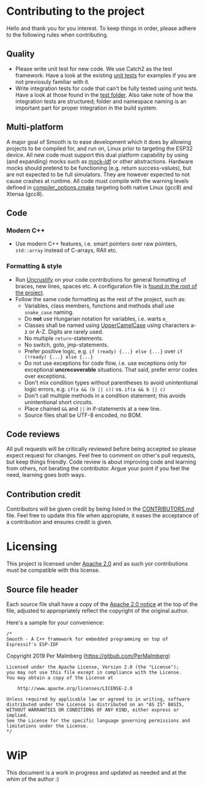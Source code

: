 # Contributing to the project

Hello and thank you for you interest. To keep things in order, please adhere to the following rules when contributing.

## Quality

- Please write unit test for new code. We use Catch2 as the test framework. Have a look at the existing [unit tests](https://github.com/PerMalmberg/Smooth/tree/master/test/unit_tests) for examples if you are not previosuly familiar with it.
- Write integration tests for code that can't be fully tested using unit tests. Have a look at those found in the [test folder](https://github.com/PerMalmberg/Smooth/tree/master/test). Also take note of how the integration tests are structured; folder and namespace naming is an important part for proper integration in the build system.

## Multi-platform

A major goal of Smooth is to ease development which it does by allowing projects to be compiled for, and run on, Linux prior to targeting the ESP32 device. All new code must support this dual platform capability by using (and expanding) mocks such as [mock-idf](https://github.com/PerMalmberg/Smooth/tree/master/mock-idf) or other abstractions. Hardware mocks should pretend to be functioning (e.g. return success-values), but are not expected to be full simulators. They are however expected to not cause crashes at runtime.
All code must compile with the warning levels defined in [compiler_options.cmake](smooth/lib/compiler_options.cmake]) targeting both native Linux (gcc8) and Xtensa (gcc8). 

## Code

### Modern C++

- Use modern C++ features, i.e. smart pointers over raw pointers, `std::array` instead of C-arrays, RAII etc.

### Formatting & style

- Run [Uncrustify](https://github.com/uncrustify/) on your code contributions for general formatting of braces, new lines, spaces etc. A configuration file is [found in the root of the project](https://github.com/PerMalmberg/Smooth/blob/master/uncrustify.cfg).
- Follow the same code formatting as the rest of the project, such as:
  - Variables, class members, functions and methods shall use `snake_case` naming.
  - Do __not__ use Hungarian notation for variables, i.e. warts `m_` 
  - Classes shall be named using [UpperCamelCase](https://en.wikipedia.org/wiki/Camel_case) using characters a-z or A-Z. Digits are rarely used.
  - No multiple `return`-statements.
  - No switch, goto, jmp-statements.
  - Prefer positive logic, e.g. `if (ready) {...} else {...}` over  `if (!ready) {...} else {...}`
  - Do not use exceptions for code flow, i.e. use exceptions only for exceptional __uncrecoverable__ situations. That said, prefer error codes over exceptions.
  - Don't mix condition types without parentheses to avoid unintentional logic errors, e.g. `if(a && (b || c))` vs. `if(a && b || c)`
  - Don't call multiple methods in a condition statement; this avoids unintentional short circuits.
  - Place chained `&&` and `||` in if-statements at a new line.
  - Source files shall be UTF-8 encoded, no BOM.

## Code reviews

All pull requests will be critically reviewed before being accepted so please expect request for changes. Feel free to comment on other's pull requests, but keep things friendly. Code review is about improving code and learning from others, not berating the contributor. Argue your point if you feel the need, learning goes both ways.

## Contribution credit

Contributors will be given credit by being listed in the [CONTRIBUTORS.md](CONTRIBUTORS.md) file. Feel free to update this file when appropiate, it eases the acceptance of a contribution and ensures credit is given.

# Licensing

This project is licensed under [Apache 2.0](https://www.apache.org/licenses/LICENSE-2.0) and as such yor contributions must be compatible with this license.

## Source file header

Each source file shall have a copy of the [Apache 2.0 notice](https://www.apache.org/licenses/LICENSE-2.0#apply) at the top of the file, adjusted to appropriately reflect the copyright of the original author.

Here's a sample for your convenience:

    /*
    Smooth - A C++ framework for embedded programming on top of Espressif's ESP-IDF
Copyright 2019 Per Malmberg (https://gitbub.com/PerMalmberg)
    
    Licensed under the Apache License, Version 2.0 (the "License");
    you may not use this file except in compliance with the License.
    You may obtain a copy of the License at
    
        http://www.apache.org/licenses/LICENSE-2.0
    
    Unless required by applicable law or agreed to in writing, software
    distributed under the License is distributed on an "AS IS" BASIS,
    WITHOUT WARRANTIES OR CONDITIONS OF ANY KIND, either express or implied.
    See the License for the specific language governing permissions and
    limitations under the License.
    */

# WiP

This document is a work in progress and updated as needed and at the whim of the author :)
